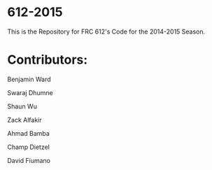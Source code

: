 612-2015
========
This is the Repository for FRC 612's Code for the 2014-2015 Season.

Contributors:
=============

Benjamin Ward

Swaraj Dhumne

Shaun Wu

Zack Alfakir

Ahmad Bamba

Champ Dietzel

David Fiumano